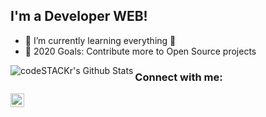 ## I'm a Developer WEB!

- 🌱 I’m currently learning everything 🤣
- 🥅 2020 Goals: Contribute more to Open Source projects

<img align="left" alt="codeSTACKr's Github Stats" src="https://github-readme-stats.codestackr.vercel.app/api?username=antonniomoura&show_icons=true&hide_border=true" />

[linkedin]: https://linkedin.com/in/antonniomoura
### Connect with me:

[<img align="left" alt="antonniomoura | LinkedIn" width="22px" src="https://cdn.jsdelivr.net/npm/simple-icons@v3/icons/linkedin.svg" />][linkedin]

<br />
